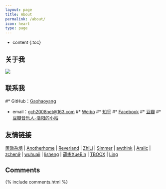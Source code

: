 ```yaml
---
layout: page
title: About
permalink: /about/
icon: heart
type: page
---
```


* content
{:toc}

## 关于我

![](https://graph.baidu.com/thumb/1012119264,3147634263.jpg)

## 联系我

#* GitHub：[Gaohaoyang](https://github.com/Gaohaoyang)
* email：gch2008net@163.com
#* [Weibo](http://weibo.com/3115521wh)
#* [知乎](https://www.zhihu.com/people/gaohaoyang)
#* [Facebook](https://www.facebook.com/gaohaoyang.water)
#* [豆瓣](https://www.douban.com/people/42525035/)
#* [豆瓣音乐人-浩阳的小站](https://site.douban.com/haoyangaiyinyue/)

## 友情链接

[羡辙杂俎](http://zhangwenli.com/blog) \| [Anotherhome](https://www.anotherhome.net) \| [Reverland](http://reverland.org/) \| [ZhiLi](http://lizhipower.github.io/) \| [Simmer](http://simmer-jun.github.io/) \| [awthink](http://awthink.net/) \| [Aralic](http://aralic.github.io/) \| [zchen9](http://www.chen9.info/) \| [wuhuaji](http://wuhuaji.me/) \| [lisheng](http://www.lishengcn.cn/) \| [薛彬XueBin](http://axuebin.com/blog/) \| [TBOOX](http://www.tboox.org/cn/) \|  [Ling](http://linglinyp.com/)

## Comments

{% include comments.html %}
